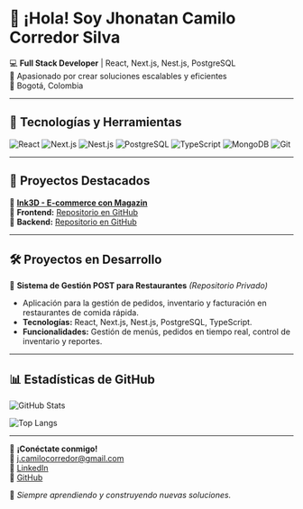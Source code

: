 # 👋 ¡Hola! Soy Jhonatan Camilo Corredor Silva

💻 **Full Stack Developer** | React, Next.js, Nest.js, PostgreSQL  
🚀 Apasionado por crear soluciones escalables y eficientes  
📌 Bogotá, Colombia  

---

## 🔧 Tecnologías y Herramientas

![React](https://img.shields.io/badge/-React-61DAFB?style=flat-square&logo=react&logoColor=white)
![Next.js](https://img.shields.io/badge/-Next.js-black?style=flat-square&logo=next.js&logoColor=white)
![Nest.js](https://img.shields.io/badge/-Nest.js-E0234E?style=flat-square&logo=nestjs&logoColor=white)
![PostgreSQL](https://img.shields.io/badge/-PostgreSQL-336791?style=flat-square&logo=postgresql&logoColor=white)
![TypeScript](https://img.shields.io/badge/-TypeScript-007ACC?style=flat-square&logo=typescript&logoColor=white)
![MongoDB](https://img.shields.io/badge/-MongoDB-47A248?style=flat-square&logo=mongodb&logoColor=white)
![Git](https://img.shields.io/badge/-Git-F05032?style=flat-square&logo=git&logoColor=white)

---

## 📌 Proyectos Destacados

🚀 **[Ink3D - E-commerce con Magazin](https://ink3d-tech-2-0.vercel.app/home)**  
📂 **Frontend:** [Repositorio en GitHub](https://github.com/Ink3d-tech/ink3d-tech-2.0)  
📂 **Backend:** [Repositorio en GitHub](https://github.com/Ink3d-tech/Project-INK3D-Back-)  

---

## 🛠 Proyectos en Desarrollo  

🍔 **Sistema de Gestión POST para Restaurantes** *(Repositorio Privado)*  
- Aplicación para la gestión de pedidos, inventario y facturación en restaurantes de comida rápida.  
- **Tecnologías:** React, Next.js, Nest.js, PostgreSQL, TypeScript.  
- **Funcionalidades:** Gestión de menús, pedidos en tiempo real, control de inventario y reportes.  

---

## 📊 Estadísticas de GitHub

![GitHub Stats](https://github-readme-stats.vercel.app/api?username=Camiloc7&show_icons=true&theme=radical)

![Top Langs](https://github-readme-stats.vercel.app/api/top-langs/?username=Camiloc7&layout=compact&theme=radical)

---

💬 **¡Conéctate conmigo!**  
📩 j.camilocorredor@gmail.com  
🔗 [LinkedIn](https://www.linkedin.com/in/jcamilocorredor)  
🔗 [GitHub](https://github.com/Camiloc7)  

🚀 _Siempre aprendiendo y construyendo nuevas soluciones._

